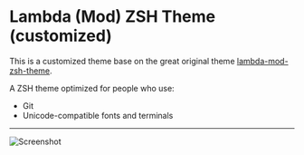 # Lambda (Mod) ZSH Theme (customized)

This is a customized theme base on the great original theme [lambda-mod-zsh-theme](https://github.com/halfo/lambda-mod-zsh-theme).


A ZSH theme optimized for people who use:
- Git
- Unicode-compatible fonts and terminals

---

![Screenshot](https://raw.githubusercontent.com/halfo/lambda-mod-zsh-theme/master/screenshot.png)

